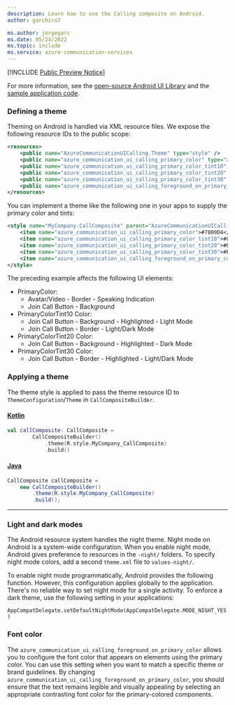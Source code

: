 ```yaml
---
description: Learn how to use the Calling composite on Android.
author: garchiro7

ms.author: jorgegarc
ms.date: 05/24/2022
ms.topic: include
ms.service: azure-communication-services
---
```


[!INCLUDE [Public Preview Notice](../../../../includes/public-preview-include.md)]

For more information, see the [open-source Android UI Library](https://github.com/Azure/communication-ui-library-android) and the [sample application code](https://github.com/Azure-Samples/communication-services-android-quickstarts/tree/main/ui-calling).

### Defining a theme

Theming on Android is handled via XML resource files. We expose the following resource IDs to the public scope:

```XML
<resources>
    <public name="AzureCommunicationUICalling.Theme" type="style" />
    <public name="azure_communication_ui_calling_primary_color" type="attr" />
    <public name="azure_communication_ui_calling_primary_color_tint10" type="attr" />
    <public name="azure_communication_ui_calling_primary_color_tint20" type="attr" />
    <public name="azure_communication_ui_calling_primary_color_tint30" type="attr" />
    <public name="azure_communication_ui_calling_foreground_on_primary_color" type="attr" />
</resources>
```

You can implement a theme like the following one in your apps to supply the primary color and tints:

```XML
<style name="MyCompany.CallComposite" parent="AzureCommunicationUICalling.Theme">
    <item name="azure_communication_ui_calling_primary_color">#7800D4</item>
    <item name="azure_communication_ui_calling_primary_color_tint10">#882BD8</item>
    <item name="azure_communication_ui_calling_primary_color_tint20">#E0C7F4</item>
    <item name="azure_communication_ui_calling_primary_color_tint30">#ECDEF9</item>
    <item name="azure_communication_ui_calling_foreground_on_primary_color">#00FF00</item>
</style>
```

The preceding example affects the following UI elements:

- PrimaryColor:
  - Avatar/Video - Border - Speaking Indication
  - Join Call Button - Background
- PrimaryColorTint10 Color:
  - Join Call Button - Background - Highlighted - Light Mode
  - Join Call Button - Border - Light/Dark Mode
- PrimaryColorTint20 Color:
  - Join Call Button - Background - Highlighted - Dark Mode
- PrimaryColorTint30 Color:
  - Join Call Button - Border - Highlighted - Light/Dark Mode

### Applying a theme

The theme style is applied to pass the theme resource ID to `ThemeConfiguration`/`Theme` in `CallCompositeBuilder`.

#### [Kotlin](#tab/kotlin)

```kotlin
val callComposite: CallComposite =
        CallCompositeBuilder()
            .theme(R.style.MyCompany_CallComposite)
            .build()
```

#### [Java](#tab/java)

```java
CallComposite callComposite = 
    new CallCompositeBuilder()
        .theme(R.style.MyCompany_CallComposite)
        .build();
```

----

### Light and dark modes

The Android resource system handles the night theme. Night mode on Android is a system-wide configuration. When you enable night mode, Android gives preference to resources in the `-night/` folders. To specify night mode colors, add a second `theme.xml` file to `values-night/`.

To enable night mode programmatically, Android provides the following function. However, this configuration applies globally to the application. There's no reliable way to set night mode for a single activity. To enforce a dark theme, use the following setting in your applications:

`AppCompatDelegate.setDefaultNightMode(AppCompatDelegate.MODE_NIGHT_YES)`

### Font color

The `azure_communication_ui_calling_foreground_on_primary_color` allows you to configure the font color that appears on elements using the primary color. You can use this setting when you want to match a specific theme or brand guidelines. By changing `azure_communication_ui_calling_foreground_on_primary_color`, you should ensure that the text remains legible and visually appealing by selecting an appropriate contrasting font color for the primary-colored components.

